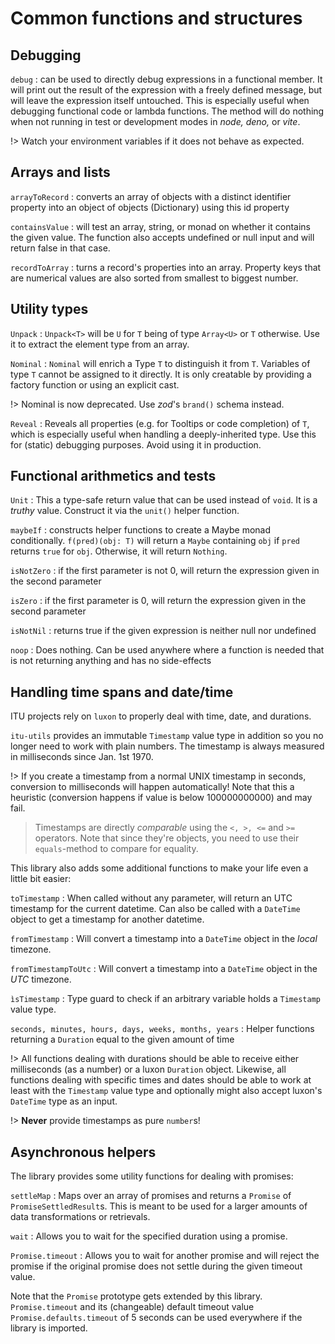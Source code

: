 # Common functions and structures

## Debugging

`debug`
: can be used to directly debug expressions in a functional member. It will print out the result of the expression with a freely defined message, but will leave the expression itself untouched. This
is especially useful when debugging functional code or lambda functions. The method will do nothing when not running in test or development modes in _node, deno,_ or _vite_. 

!> Watch your environment variables if it does not behave as expected.

## Arrays and lists

`arrayToRecord`
: converts an array of objects with a distinct identifier property into an object of objects (Dictionary) using this id property

`containsValue`
: will test an array, string, or monad on whether it contains the given value. The function also accepts undefined or null input and will return false in that case.

`recordToArray`
: turns a record's properties into an array. Property keys that are numerical values are also sorted from smallest to biggest number.

## Utility types

`Unpack`
: `Unpack<T>` will be `U` for `T` being of type `Array<U>` or `T` otherwise. Use it to extract the element type from an array.

`Nominal`
: `Nominal` will enrich a Type `T` to distinguish it from `T`. Variables of type `T` cannot be assigned to it directly. It is only creatable by providing a factory function or using an explicit cast.

!> Nominal is now deprecated. Use _zod_'s `brand()` schema instead.

`Reveal`
: Reveals all properties (e.g. for Tooltips or code completion) of `T`, which is especially useful when handling a deeply-inherited type. Use this for (static) debugging purposes. Avoid using it in production.   

## Functional arithmetics and tests

`Unit`
: This a type-safe return value that can be used instead of `void`. It is a _truthy_ value. Construct it via the `unit()` helper function.

`maybeIf`
: constructs helper functions to create a Maybe monad conditionally. `f(pred)(obj: T)` will return a `Maybe` containing `obj` if `pred` returns `true` for `obj`. Otherwise, it will return `Nothing`.

`isNotZero`
: if the first parameter is not 0, will return the expression given in the second parameter

`isZero`
: if the first parameter is 0, will return the expression given in the second parameter

`isNotNil`
: returns true if the given expression is neither null nor undefined

`noop`
: Does nothing. Can be used anywhere where a function is needed that is not returning anything and has no side-effects

## Handling time spans and date/time

ITU projects rely on `luxon` to properly deal with time, date, and durations.

`itu-utils` provides an immutable `Timestamp` value type in addition so you no longer need to work with plain numbers. The timestamp is always measured in milliseconds since Jan. 1st 1970.

!> If you create a timestamp from a normal UNIX timestamp in seconds, conversion to milliseconds will happen automatically! Note that this a heuristic (conversion happens if value is below 100000000000) and
may fail.

> Timestamps are directly _comparable_ using the `<, >, <=` and `>=` operators. Note that since they're objects, you need to use their `equals`-method to compare for equality.

This library also adds some additional functions to make your life even a little bit easier:

`toTimestamp`
: When called without any parameter, will return an UTC timestamp for the current datetime. Can also be called with a `DateTime` object to get a timestamp for another datetime.

`fromTimestamp`
: Will convert a timestamp into a `DateTime` object in the _local_ timezone.

`fromTimestampToUtc`
: Will convert a timestamp into a `DateTime` object in the _UTC_ timezone.

`ìsTimestamp`
: Type guard to check if an arbitrary variable holds a `Timestamp` value type.

`seconds, minutes, hours, days, weeks, months, years`
: Helper functions returning a `Duration` equal to the given amount of time

!> All functions dealing with durations should be able to receive either milliseconds (as a number) or a luxon `Duration` object. Likewise, all functions dealing with specific times and dates should be able to work at least with the `Timestamp` value type and optionally might also accept luxon's `DateTime` type as an input.

!> **Never** provide timestamps as pure `number`s!

## Asynchronous helpers

The library provides some utility functions for dealing with promises:

`settleMap`
: Maps over an array of promises and returns a `Promise` of `PromiseSettledResult`s. This is meant to be used for a larger amounts of data transformations or retrievals.

`wait`
: Allows you to wait for the specified duration using a promise.

`Promise.timeout`
: Allows you to wait for another promise and will reject the promise if the original promise does not settle during the given timeout value.

Note that the `Promise` prototype gets extended by this library. `Promise.timeout` and its (changeable) default timeout value `Promise.defaults.timeout` of 5 seconds can be used everywhere if the library is imported.
